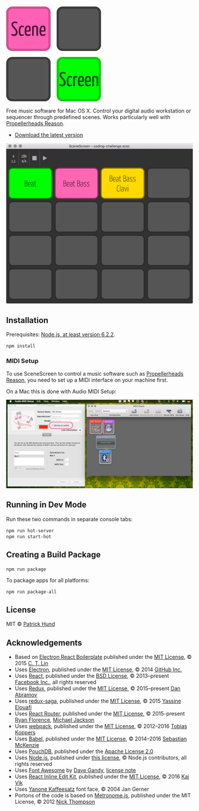 ![SceneScreen](./docs/images/scenescreen_256x256.png)

Free music software for Mac OS X. Control your digital audio workstation or sequencer through 
predefined scenes. Works particularly well with [Propellerheads Reason](https://www.propellerheads.se/reason).

* [Download the latest version](https://github.com/pahund/scenescreen/releases/download/v0.5.0/SceneScreen.v0.5.0.Mac.OSX.zip)

![SceneScreen v0.2.0 Screenshot](./docs/images/scenescreen-screenshot.png)

## Installation

Prerequisites: [Node.js, at least version 6.2.2](https://nodejs.org/).

```
npm install
```

### MIDI Setup

To use SceneScreen to control a music software such as 
[Propellerheads Reason](https://www.propellerheads.se/reason), you need to set up a MIDI interface
on your machine first.

On a Mac this is done with Audio MIDI Setup:

![Mac MIDI Setup](./docs/images/mac-midi-setup.png)

## Running in Dev Mode

Run these two commands in separate console tabs:

```
npm run hot-server
npm run start-hot
```

## Creating a Build Package

```
npm run package
```

To package apps for all platforms:

```
npm run package-all
```

## License
MIT © [Patrick Hund](https://github.com/pahund)

## Acknowledgements

* Based on [Electron React Boilerplate](https://github.com/chentsulin/electron-react-boilerplate)
  published under the [MIT License](https://github.com/chentsulin/electron-react-boilerplate/blob/master/LICENSE),
  © 2015 [C. T. Lin](https://github.com/chentsulin)
* Uses [Electron](https://github.com/electron/electron),
  published under the [MIT License](https://github.com/electron/electron/blob/master/LICENSE),
  © 2014 [GitHub Inc.](https://github.com/github)
* Uses [React](https://github.com/facebook/react),
  published under the [BSD License](https://github.com/facebook/react/blob/master/LICENSE),
  © 2013–present [Facebook Inc.](https://github.com/facebook),
  all rights reserved
* Uses [Redux](https://github.com/reactjs/redux),
  published under the [MIT License](https://github.com/reactjs/redux/blob/master/LICENSE.md),
  © 2015–present [Dan Abramov](https://github.com/gaearon)
* Uses [redux-saga](https://github.com/yelouafi/redux-saga),
  published under the [MIT License](https://github.com/yelouafi/redux-saga/blob/master/LICENSE),
  © 2015 [Yassine Elouafi](https://github.com/yelouafi)
* Uses [React Router](https://github.com/reactjs/react-router),
  published under the [MIT License](https://github.com/reactjs/react-router/blob/master/LICENSE.md),
  © 2015-present [Ryan Florence](https://github.com/ryanflorence), [Michael Jackson](https://github.com/mjackson)
* Uses [webpack](https://github.com/webpack/webpack),
  published under the [MIT License](https://github.com/webpack/webpack/blob/master/LICENSE),
  © 2012–2016 [Tobias Koppers](https://github.com/sokra)
* Uses [Babel](https://github.com/babel/babel),
  published under the [MIT License](https://github.com/babel/babel/blob/master/LICENSE),
  © 2014–2016 [Sebastian McKenzie](https://github.com/kittens)
* Uses [PouchDB](https://github.com/pouchdb/pouchdb),
  published under the [Apache License 2.0](https://github.com/pouchdb/pouchdb/blob/master/LICENSE)
* Uses [Node.js](https://github.com/nodejs/node),
  published under [this license](https://github.com/nodejs/node/blob/master/LICENSE),
  © Node.js contributors, all rights reserved
* Uses [Font Awesome](https://github.com/FortAwesome/Font-Awesome)
  by [Dave Gandy](https://github.com/davegandy),
  [license note](https://github.com/FortAwesome/Font-Awesome#license)
* Uses [React Inline Edit Kit](https://github.com/kaivi/riek),
  published under the [MIT License](https://github.com/kaivi/riek/blob/master/LICENSE),
  © 2016 [Kai Vik](https://github.com/kaivi)
* Uses [Yanone Kaffeesatz](https://www.yanone.de/fonts/kaffeesatz/) font face,
  © 2004 Jan Gerner
* Portons of the code is based on [Metronome.js](https://gist.github.com/nick-thompson/4551106),
  published under the MIT License,
  © 2012 [Nick Thompson](https://gist.github.com/nick-thompson)
